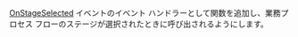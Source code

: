 [OnStageSelected](../../../events/onstageselected.md) イベントのイベント ハンドラーとして関数を追加し、業務プロセス フローのステージが選択されたときに呼び出されるようにします。